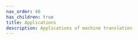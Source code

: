 ```yaml
---
nav_order: 40
has_children: true
title: Applications
description: Applications of machine translation
---
```

